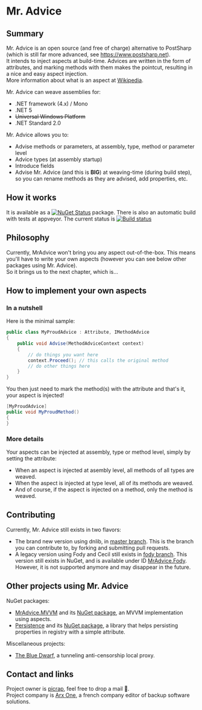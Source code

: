 # Mr. Advice

## Summary

Mr. Advice is an open source (and free of charge) alternative to PostSharp (which is still far more advanced, see https://www.postsharp.net).  
It intends to inject aspects at build-time. Advices are written in the form of attributes, and marking methods with them makes the pointcut, resulting in a nice and easy aspect injection.  
More information about what is an aspect at [Wikipedia](http://en.wikipedia.org/wiki/Aspect-oriented_programming).  

Mr. Advice can weave assemblies for:

* .NET framework (4.x) / Mono
* .NET 5
* ~~Universal Windows Platform~~ 
* .NET Standard 2.0

Mr. Advice allows you to:
* Advise methods or parameters, at assembly, type, method or parameter level
* Advice types (at assembly startup)
* Introduce fields
* Advise Mr. Advice (and this is **BIG**) at weaving-time (during build step), so you can rename methods as they are advised, add properties, etc.

## How it works

It is available as a [![NuGet Status](http://img.shields.io/nuget/v/MrAdvice.svg?style=flat-square)](https://www.nuget.org/packages/MrAdvice) package. There is also an automatic build with tests at appveyor. The current status is [![Build status](https://ci.appveyor.com/api/projects/status/96i8xbxf954x79vw?svg=true)](https://ci.appveyor.com/project/picrap/mradvice)


## Philosophy

Currently, MrAdvice won't bring you any aspect out-of-the-box.
This means you'll have to write your own aspects (however you can see below other packages using Mr. Advice).  
So it brings us to the next chapter, which is...

## How to implement your own aspects

### In a nutshell

Here is the minimal sample:
```csharp
public class MyProudAdvice : Attribute, IMethodAdvice
{
    public void Advise(MethodAdviceContext context)
    {
        // do things you want here
        context.Proceed(); // this calls the original method
        // do other things here
    }
}
```
You then just need to mark the method(s) with the attribute and that's it, your aspect is injected!

```csharp
[MyProudAdvice]
public void MyProudMethod()
{
}
```

### More details

Your aspects can be injected at assembly, type or method level, simply by setting the attribute:

* When an aspect is injected at asembly level, all methods of all types are weaved.
* When the aspect is injected at type level, all of its methods are weaved.
* And of course, if the aspect is injected on a method, only the method is weaved.

## Contributing

Currently, Mr. Advice still exists in two flavors:
* The brand new version using dnlib, in [master branch](https://github.com/ArxOne/MrAdvice). This is the branch you can contribute to, by forking and submitting pull requests.
* A legacy version using Fody and Cecil still exists in [fody branch](https://github.com/ArxOne/MrAdvice/tree/fody). This version still exists in NuGet, and is available under ID [MrAdvice.Fody](https://www.nuget.org/packages/MrAdvice.Fody/). However, it is not supported anymore and may disappear in the future.

## Other projects using Mr. Advice

NuGet packages:
 * [MrAdvice.MVVM](https://github.com/ArxOne/MrAdvice.MVVM) and its [NuGet package](https://www.nuget.org/packages/MrAdvice.MVVM/), an MVVM implementation using aspects.
 * [Persistence](https://github.com/ArxOne/Persistence) and its [NuGet package](https://www.nuget.org/packages/ArxOne.Persistence/), a library that helps persisting properties in registry with a simple attribute.

Miscellaneous projects:

 * [The Blue Dwarf](https://github.com/picrap/BlueDwarf), a tunneling anti-censorship local proxy.

## Contact and links

Project owner is [picrap](https://github.com/picrap), feel free to drop a mail :email:.  
Project company is [Arx One](http://arx.one), a french company editor of backup software solutions.  
